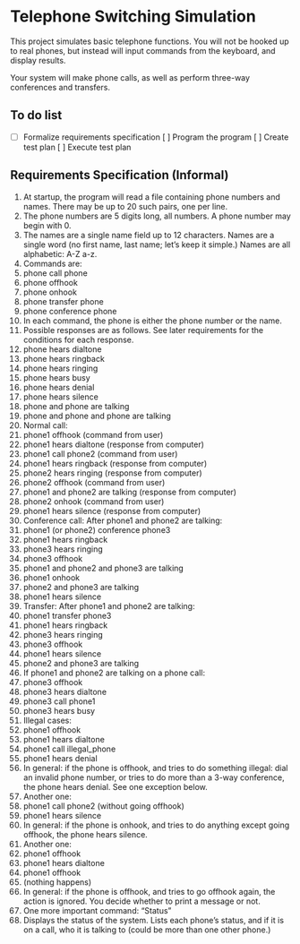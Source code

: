 # Telephone Switching Simulation

This project simulates basic telephone functions. You will not be hooked up to real phones, but instead will input commands from the keyboard, and display results.

Your system will make phone calls, as well as perform three-way conferences and transfers.

## To do list

* [ ] Formalize requirements specification
[ ] Program the program
[ ] Create test plan
[ ] Execute test plan

## Requirements Specification (Informal)

1. At startup, the program will read a file containing phone numbers and names. There may be up to 20 such pairs, one per line. 
2. The phone numbers are 5 digits long, all numbers. A phone number may begin with 0.
3. The names are a single name field up to 12 characters. Names are a single word (no first name, last name; let’s keep it simple.) Names are all alphabetic: A-Z a-z.
4. Commands are:
 1. phone call phone
 2. phone offhook
 3. phone onhook
 4. phone transfer phone
 5. phone conference phone
5. In each command, the phone is either the phone number or the name.
6. Possible responses are as follows. See later requirements for the conditions for each response.
 1. phone hears dialtone
 2. phone hears ringback
 3. phone hears ringing
 4. phone hears busy
 5. phone hears denial
 6. phone hears silence
 7. phone and phone are talking
 8. phone and phone and phone are talking
7. Normal call:
 1. phone1 offhook (command from user)
 2. phone1 hears dialtone (response from computer)
 3. phone1 call phone2 (command from user)
 4. phone1 hears ringback (response from computer)
 5. phone2 hears ringing (response from computer)
 6. phone2 offhook (command from user)
 7. phone1 and phone2 are talking (response from computer)
 8. phone2 onhook (command from user)
 9. phone1 hears silence (response from computer) 
8. Conference call: After phone1 and phone2 are talking:
 1. phone1 (or phone2) conference phone3
 2. phone1 hears ringback
 3. phone3 hears ringing
 4. phone3 offhook
 5. phone1 and phone2 and phone3 are talking
 6. phone1 onhook
 7. phone2 and phone3 are talking
 8. phone1 hears silence
9. Transfer: After phone1 and phone2 are talking:
 1. phone1 transfer phone3
 2. phone1 hears ringback
 3. phone3 hears ringing
 4. phone3 offhook
 5. phone1 hears silence
 6. phone2 and phone3 are talking
10. If phone1 and phone2 are talking on a phone call:
 1. phone3 offhook
 2. phone3 hears dialtone
 3. phone3 call phone1
 4. phone3 hears busy
11. Illegal cases:
 1. phone1 offhook
 2. phone1 hears dialtone
 3. phone1 call illegal_phone
 4. phone1 hears denial
 5. In general: if the phone is offhook, and tries to do something illegal: dial an invalid phone number, or tries to do more than a 3-way conference, the phone hears denial. See one exception below.
12. Another one:
 1. phone1 call phone2 (without going offhook)
 2. phone1 hears silence
 3. In general: if the phone is onhook, and tries to do anything except going offhook, the phone hears silence.
13. Another one:
 1. phone1 offhook
 2. phone1 hears dialtone
 3. phone1 offhook
 4. (nothing happens)
 5. In general: if the phone is offhook, and tries to go offhook again, the action is ignored. You decide whether to print a message or not.
14. One more important command: “Status”
 1. Displays the status of the system. Lists each phone’s status, and if it is on a call, who it is talking to (could be more than one other phone.) 
